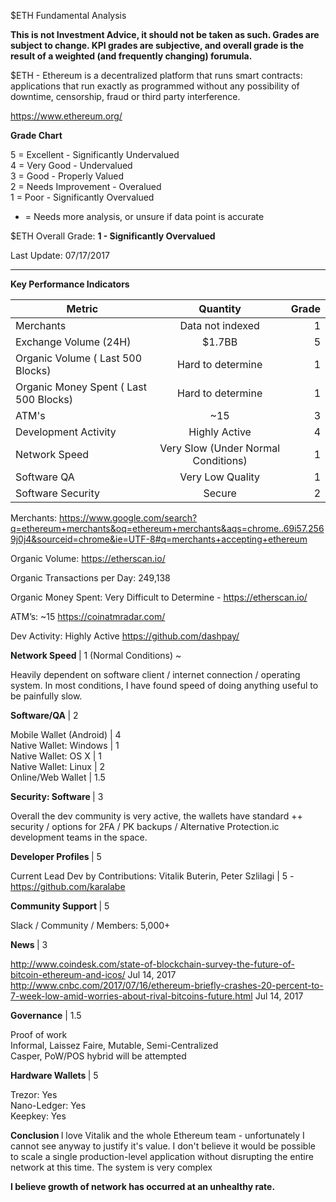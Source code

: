 $ETH Fundamental Analysis

<b> This is not Investment Advice, it should not be taken as such. Grades are subject to change. KPI grades are subjective, and overall grade is the result of a weighted (and frequently changing) forumula.</b>

$ETH - Ethereum is a  decentralized platform that runs smart contracts: applications that run exactly as programmed without any possibility of downtime, censorship, fraud or third party interference.

https://www.ethereum.org/

<b> Grade Chart </b> <br>

5 = Excellent - Significantly Undervalued <br>
4 = Very Good - Undervalued <br>
3 = Good - Properly Valued <br>
2 = Needs Improvement - Overalued <br>
1 = Poor - Significantly Overvalued <br>

* = Needs more analysis, or unsure if data point is accurate

$ETH Overall Grade: <b> 1 - Significantly Overvalued </b>

Last Update: 07/17/2017

-----------------------------------------------------------------------------------------------------------
<b> Key Performance Indicators</b>

| Metric        | Quantity           |  Grade  |
| ------------- |:-------------:| -----:|
| Merchants      | Data not indexed | 1 |
| Exchange Volume (24H) | $1.7BB     |    5 |
| Organic Volume ( Last 500 Blocks)   | Hard to determine      |  1 |
| Organic Money Spent ( Last 500 Blocks) | Hard to determine     |    1 |
| ATM's | ~15      |    3 |
| Development Activity | Highly Active      |    4 |
| Network Speed | Very Slow (Under Normal Conditions)     |    1 |
| Software QA| Very Low Quality     |    1 |
| Software Security|  Secure      |    2 |



Merchants: https://www.google.com/search?q=ethereum+merchants&oq=ethereum+merchants&aqs=chrome..69i57.2569j0j4&sourceid=chrome&ie=UTF-8#q=merchants+accepting+ethereum

Organic Volume: https://etherscan.io/

Organic Transactions per Day: 249,138

Organic Money Spent: Very Difficult to Determine - https://etherscan.io/

ATM’s: ~15 https://coinatmradar.com/

Dev Activity: Highly Active https://github.com/dashpay/

<b> Network Speed </b>| 1 (Normal Conditions) ~ <br>

Heavily dependent on software client / internet connection / operating system. In most conditions, I have found speed of doing anything useful to be painfully slow.

<b> Software/QA </b> | 2 <br>

Mobile Wallet (Android) | 4 <br>
Native Wallet: Windows | 1 <br>
Native Wallet: OS X | 1 <br>
Native Wallet: Linux | 2 <br>
Online/Web Wallet | 1.5 <br>

<b>Security: Software </b> | 3 <br>

Overall the dev community is very active, the wallets have standard ++ security / options for 2FA / PK backups / Alternative Protection.ic development teams in the space.

<b> Developer Profiles </b> | 5 <br>

Current Lead Dev by Contributions: Vitalik Buterin, Peter Szlilagi | 5 - https://github.com/karalabe <br> 

<b> Community Support </b> | 5 <br>

Slack / Community /  Members: 5,000+

<b> News </b> | 3 <br>

http://www.coindesk.com/state-of-blockchain-survey-the-future-of-bitcoin-ethereum-and-icos/ Jul 14, 2017 <br>
http://www.cnbc.com/2017/07/16/ethereum-briefly-crashes-20-percent-to-7-week-low-amid-worries-about-rival-bitcoins-future.html Jul 14, 2017

<b>Governance</b> | 1.5 <br>

Proof of work <br>
Informal, Laissez Faire, Mutable, Semi-Centralized <br>
Casper, PoW/POS hybrid will be attempted

<b> Hardware Wallets </b>| 5 <br>

Trezor: Yes <br>
Nano-Ledger: Yes <br>
Keepkey: Yes


<b> Conclusion </b>
 I love Vitalik and the whole Ethereum team - unfortunately I cannot see anyway to justify it's value. I don't believe it would be possible to scale a single production-level application without disrupting the entire network at this time. The system is very complex
 
 <b> I believe growth of network has occurred at an unhealthy rate. </b>

